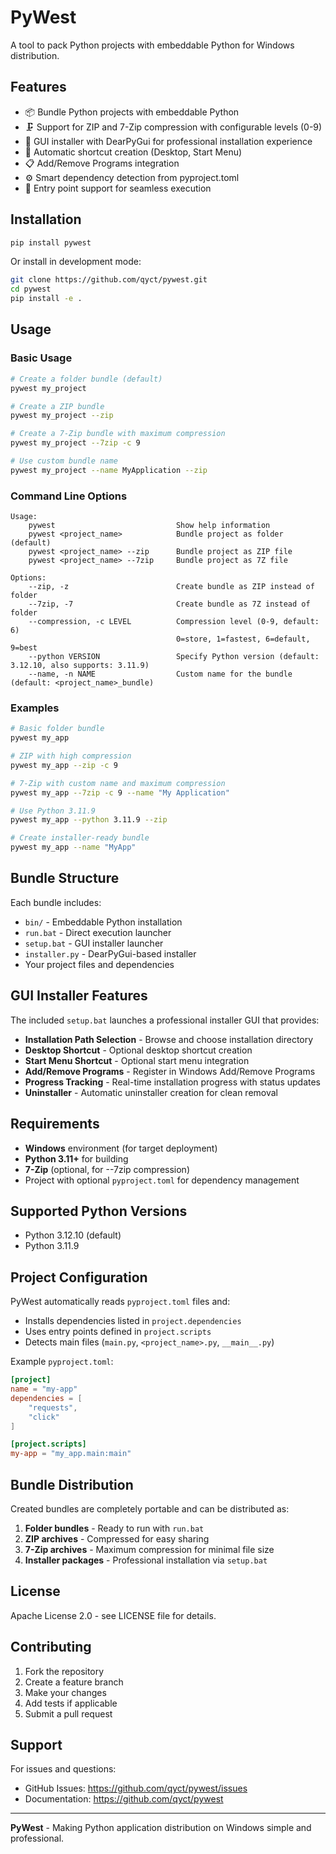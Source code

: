 # PyWest

A tool to pack Python projects with embeddable Python for Windows distribution.

## Features

- 📦 Bundle Python projects with embeddable Python
- 🗜️ Support for ZIP and 7-Zip compression with configurable levels (0-9)
- 🎯 GUI installer with DearPyGui for professional installation experience
- 🔗 Automatic shortcut creation (Desktop, Start Menu)
- 📋 Add/Remove Programs integration
- ⚙️ Smart dependency detection from pyproject.toml
- 🚀 Entry point support for seamless execution

## Installation

```bash
pip install pywest
```

Or install in development mode:

```bash
git clone https://github.com/qyct/pywest.git
cd pywest
pip install -e .
```

## Usage

### Basic Usage

```bash
# Create a folder bundle (default)
pywest my_project

# Create a ZIP bundle
pywest my_project --zip

# Create a 7-Zip bundle with maximum compression
pywest my_project --7zip -c 9

# Use custom bundle name
pywest my_project --name MyApplication --zip
```

### Command Line Options

```
Usage:
    pywest                           Show help information
    pywest <project_name>            Bundle project as folder (default)
    pywest <project_name> --zip      Bundle project as ZIP file
    pywest <project_name> --7zip     Bundle project as 7Z file

Options:
    --zip, -z                        Create bundle as ZIP instead of folder
    --7zip, -7                       Create bundle as 7Z instead of folder
    --compression, -c LEVEL          Compression level (0-9, default: 6)
                                     0=store, 1=fastest, 6=default, 9=best
    --python VERSION                 Specify Python version (default: 3.12.10, also supports: 3.11.9)
    --name, -n NAME                  Custom name for the bundle (default: <project_name>_bundle)
```

### Examples

```bash
# Basic folder bundle
pywest my_app

# ZIP with high compression
pywest my_app --zip -c 9

# 7-Zip with custom name and maximum compression
pywest my_app --7zip -c 9 --name "My Application"

# Use Python 3.11.9
pywest my_app --python 3.11.9 --zip

# Create installer-ready bundle
pywest my_app --name "MyApp"
```

## Bundle Structure

Each bundle includes:

- `bin/` - Embeddable Python installation
- `run.bat` - Direct execution launcher
- `setup.bat` - GUI installer launcher
- `installer.py` - DearPyGui-based installer
- Your project files and dependencies

## GUI Installer Features

The included `setup.bat` launches a professional installer GUI that provides:

- **Installation Path Selection** - Browse and choose installation directory
- **Desktop Shortcut** - Optional desktop shortcut creation
- **Start Menu Shortcut** - Optional start menu integration
- **Add/Remove Programs** - Register in Windows Add/Remove Programs
- **Progress Tracking** - Real-time installation progress with status updates
- **Uninstaller** - Automatic uninstaller creation for clean removal

## Requirements

- **Windows** environment (for target deployment)
- **Python 3.11+** for building
- **7-Zip** (optional, for --7zip compression)
- Project with optional `pyproject.toml` for dependency management

## Supported Python Versions

- Python 3.12.10 (default)
- Python 3.11.9

## Project Configuration

PyWest automatically reads `pyproject.toml` files and:

- Installs dependencies listed in `project.dependencies`
- Uses entry points defined in `project.scripts`
- Detects main files (`main.py`, `<project_name>.py`, `__main__.py`)

Example `pyproject.toml`:

```toml
[project]
name = "my-app"
dependencies = [
    "requests",
    "click"
]

[project.scripts]
my-app = "my_app.main:main"
```

## Bundle Distribution

Created bundles are completely portable and can be distributed as:

1. **Folder bundles** - Ready to run with `run.bat`
2. **ZIP archives** - Compressed for easy sharing
3. **7-Zip archives** - Maximum compression for minimal file size
4. **Installer packages** - Professional installation via `setup.bat`

## License

Apache License 2.0 - see LICENSE file for details.

## Contributing

1. Fork the repository
2. Create a feature branch
3. Make your changes
4. Add tests if applicable
5. Submit a pull request

## Support

For issues and questions:
- GitHub Issues: https://github.com/qyct/pywest/issues
- Documentation: https://github.com/qyct/pywest

---

**PyWest** - Making Python application distribution on Windows simple and professional.